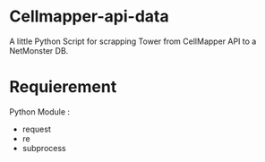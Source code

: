 # Cellmapper-api-data
A little Python Script for scrapping Tower from CellMapper API to a NetMonster DB.

# Requierement
Python Module :
- request
- re
- subprocess